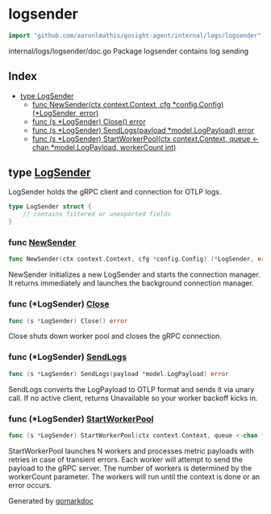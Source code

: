 <!-- Code generated by gomarkdoc. DO NOT EDIT -->

# logsender

```go
import "github.com/aaronlmathis/gosight-agent/internal/logs/logsender"
```

internal/logs/logsender/doc.go Package logsender contains log sending

## Index

- [type LogSender](<#LogSender>)
  - [func NewSender\(ctx context.Context, cfg \*config.Config\) \(\*LogSender, error\)](<#NewSender>)
  - [func \(s \*LogSender\) Close\(\) error](<#LogSender.Close>)
  - [func \(s \*LogSender\) SendLogs\(payload \*model.LogPayload\) error](<#LogSender.SendLogs>)
  - [func \(s \*LogSender\) StartWorkerPool\(ctx context.Context, queue \<\-chan \*model.LogPayload, workerCount int\)](<#LogSender.StartWorkerPool>)


<a name="LogSender"></a>
## type [LogSender](<https://github.com/aaronlmathis/gosight-agent/blob/main/internal/logs/logsender/sender.go#L20-L26>)

LogSender holds the gRPC client and connection for OTLP logs.

```go
type LogSender struct {
    // contains filtered or unexported fields
}
```

<a name="NewSender"></a>
### func [NewSender](<https://github.com/aaronlmathis/gosight-agent/blob/main/internal/logs/logsender/sender.go#L30>)

```go
func NewSender(ctx context.Context, cfg *config.Config) (*LogSender, error)
```

NewSender initializes a new LogSender and starts the connection manager. It returns immediately and launches the background connection manager.

<a name="LogSender.Close"></a>
### func \(\*LogSender\) [Close](<https://github.com/aaronlmathis/gosight-agent/blob/main/internal/logs/logsender/sender.go#L152>)

```go
func (s *LogSender) Close() error
```

Close shuts down worker pool and closes the gRPC connection.

<a name="LogSender.SendLogs"></a>
### func \(\*LogSender\) [SendLogs](<https://github.com/aaronlmathis/gosight-agent/blob/main/internal/logs/logsender/sender.go#L123>)

```go
func (s *LogSender) SendLogs(payload *model.LogPayload) error
```

SendLogs converts the LogPayload to OTLP format and sends it via unary call. If no active client, returns Unavailable so your worker backoff kicks in.

<a name="LogSender.StartWorkerPool"></a>
### func \(\*LogSender\) [StartWorkerPool](<https://github.com/aaronlmathis/gosight-agent/blob/main/internal/logs/logsender/task.go#L39>)

```go
func (s *LogSender) StartWorkerPool(ctx context.Context, queue <-chan *model.LogPayload, workerCount int)
```

StartWorkerPool launches N workers and processes metric payloads with retries in case of transient errors. Each worker will attempt to send the payload to the gRPC server. The number of workers is determined by the workerCount parameter. The workers will run until the context is done or an error occurs.

Generated by [gomarkdoc](<https://github.com/princjef/gomarkdoc>)
